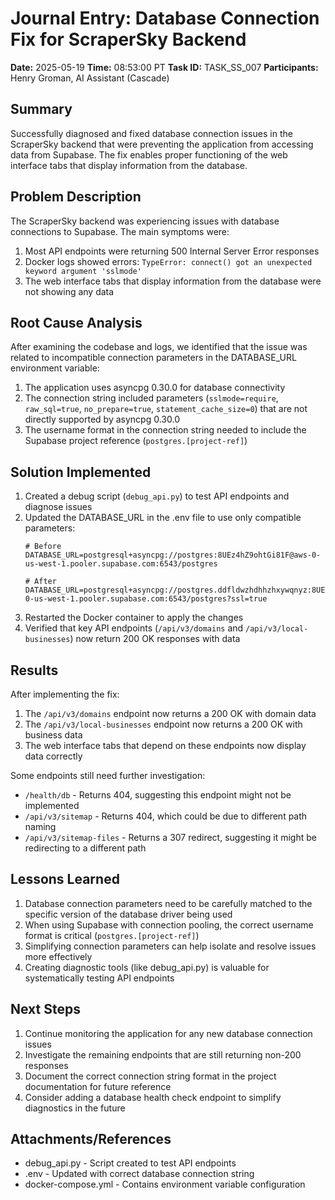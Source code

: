 # Journal Entry: Database Connection Fix for ScraperSky Backend

**Date:** 2025-05-19
**Time:** 08:53:00 PT
**Task ID:** TASK_SS_007
**Participants:** Henry Groman, AI Assistant (Cascade)

## Summary

Successfully diagnosed and fixed database connection issues in the ScraperSky backend that were preventing the application from accessing data from Supabase. The fix enables proper functioning of the web interface tabs that display information from the database.

## Problem Description

The ScraperSky backend was experiencing issues with database connections to Supabase. The main symptoms were:

1. Most API endpoints were returning 500 Internal Server Error responses
2. Docker logs showed errors: `TypeError: connect() got an unexpected keyword argument 'sslmode'`
3. The web interface tabs that display information from the database were not showing any data

## Root Cause Analysis

After examining the codebase and logs, we identified that the issue was related to incompatible connection parameters in the DATABASE_URL environment variable:

1. The application uses asyncpg 0.30.0 for database connectivity
2. The connection string included parameters (`sslmode=require`, `raw_sql=true`, `no_prepare=true`, `statement_cache_size=0`) that are not directly supported by asyncpg 0.30.0
3. The username format in the connection string needed to include the Supabase project reference (`postgres.[project-ref]`)

## Solution Implemented

1. Created a debug script (`debug_api.py`) to test API endpoints and diagnose issues
2. Updated the DATABASE_URL in the .env file to use only compatible parameters:
   ```
   # Before
   DATABASE_URL=postgresql+asyncpg://postgres:8UEz4hZ9ohtGi81F@aws-0-us-west-1.pooler.supabase.com:6543/postgres

   # After
   DATABASE_URL=postgresql+asyncpg://postgres.ddfldwzhdhhzhxywqnyz:8UEz4hZ9ohtGi81F@aws-0-us-west-1.pooler.supabase.com:6543/postgres?ssl=true
   ```
3. Restarted the Docker container to apply the changes
4. Verified that key API endpoints (`/api/v3/domains` and `/api/v3/local-businesses`) now return 200 OK responses with data

## Results

After implementing the fix:

1. The `/api/v3/domains` endpoint now returns a 200 OK with domain data
2. The `/api/v3/local-businesses` endpoint now returns a 200 OK with business data
3. The web interface tabs that depend on these endpoints now display data correctly

Some endpoints still need further investigation:
- `/health/db` - Returns 404, suggesting this endpoint might not be implemented
- `/api/v3/sitemap` - Returns 404, which could be due to different path naming
- `/api/v3/sitemap-files` - Returns a 307 redirect, suggesting it might be redirecting to a different path

## Lessons Learned

1. Database connection parameters need to be carefully matched to the specific version of the database driver being used
2. When using Supabase with connection pooling, the correct username format is critical (`postgres.[project-ref]`)
3. Simplifying connection parameters can help isolate and resolve issues more effectively
4. Creating diagnostic tools (like debug_api.py) is valuable for systematically testing API endpoints

## Next Steps

1. Continue monitoring the application for any new database connection issues
2. Investigate the remaining endpoints that are still returning non-200 responses
3. Document the correct connection string format in the project documentation for future reference
4. Consider adding a database health check endpoint to simplify diagnostics in the future

## Attachments/References

- debug_api.py - Script created to test API endpoints
- .env - Updated with correct database connection string
- docker-compose.yml - Contains environment variable configuration
